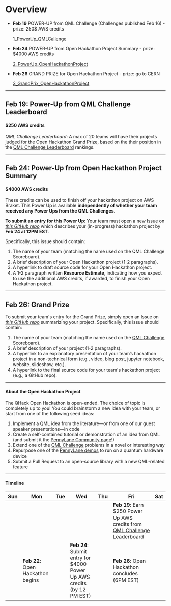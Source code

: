 
# Overview

- **Feb 19** POWER-UP from QML Challenge (Challenges published Feb 16) - prize: 250$ AWS credits

     [1_PowerUp_QMLCallenge](https://github.com/hannahaih/QHack_Project/tree/main/1_PowerUp_QMLCallenge)
     
  
- **Feb 24** POWER-UP from Open Hackathon Project Summary - prize: $4000 AWS credits

     [2_PowerUp_OpenHackathonProject](https://github.com/hannahaih/QHack_Project/tree/main/2_PowerUp_OpenHackathonProject)


- **Feb 26** GRAND PRIZE for Open Hackathon Project - prize: go to CERN 

     [3_GrandPrix_OpenHackathonProject](https://github.com/hannahaih/QHack_Project/tree/main/3_GrandPrix_OpenHackathonProject)

---

## Feb 19: Power-Up from QML Challenge Leaderboard

#### $250 AWS credits

*QML Challenge Leaderboard*:
A max of 20 teams will have their projects judged for the Open Hackathon Grand Prize, based on the their position in the 
[QML Challenge Leaderboard](QML_Challenges.md) rankings. 

---

## Feb 24: Power-Up from Open Hackathon Project Summary

#### $4000 AWS credits

These credits can be used to finish off your hackathon project on AWS Braket. 
This Power Up is available **independently of whether your team received any Power Ups from the QML Challenges**.

**To submit an entry for this Power Up:**
Your team must open a new Issue on *[this GitHub repo](https://github.com/XanaduAI/QHack/issues/new?assignees=&labels=Power+Up&template=open-hackathon-power-up-entry.md&title=%5BPower+Up%5D+Your+Project+Title)* 
which describes your (in-progress) hackathon project by **Feb 24 at 12PM EST**. 

Specifically, this issue should contain:

   1. The name of your team (matching the name used on the QML Challenge Scoreboard).
   2. A brief description of your Open Hackathon project (1-2 paragraphs).
   3. A hyperlink to draft source code for your Open Hackathon project.
   4. A 1-2 paragraph written **Resource Estimate**, indicating how you expect to use the additional AWS credits, if awarded, to finish your Open Hackathon project.

---

## Feb 26: Grand Prize

To submit your team's entry for the Grand Prize, simply open an Issue on *[this GitHub repo](https://github.com/XanaduAI/QHack/issues/new?assignees=&labels=submission&template=open-hackathon-final-submission.md&title=%5BENTRY%5D+Your+Project+Title)* summarizing your project.
Specifically, this issue should contain:

   1. The name of your team (matching the name used on the [QML Challenge](QML_Challenges.md) Scoreboard).
   2. A brief description of your project (1-2 paragraphs).
   3. A hyperlink to an explanatory presentation of your team’s hackathon project in a non-technical form (e.g., video, blog post, jupyter notebook, website, slideshow, etc.).
   4. A hyperlink to the final source code for your team's hackathon project (e.g., a GitHub repo).

---

#### About the Open Hackathon Project

The QHack Open Hackathon is open-ended. The choice of topic is completely up to you! 
You could brainstorm a new idea with your team, or start from one of the following seed ideas:

   1. Implement a QML idea from the literature—or from one of our guest speaker presentations—in code
   2. Create a self-contained tutorial or demonstration of an idea from QML (and submit it the [PennyLane Community page](https://pennylane.ai/qml/demos_community.html)!)
   3. Extend one of the [QML Challenge](QML_Challenges.md) problems in a novel or interesting way
   4. Repurpose one of the [PennyLane demos](https://pennylane.ai/qml/demonstrations.html) to run on a quantum hardware device 
   5. Submit a Pull Request to an open-source library with a new QML-related feature

---

#### Timeline

| Sun | Mon | Tue | Wed | Thu | Fri  | Sat |
|---|---|---|---|---|---|---|
|   |   |   |   |   | **Feb 19**: Earn $250 Power Up AWS credits from [QML Challenge](QML_Challenges.md) Leaderboard |   |
|   | **Feb 22**: Open Hackathon begins |   | **Feb 24**: Submit entry for $4000 Power Up AWS credits (by 12 PM EST) |   | **Feb 26**: Open Hackathon concludes (6PM EST) |  |
